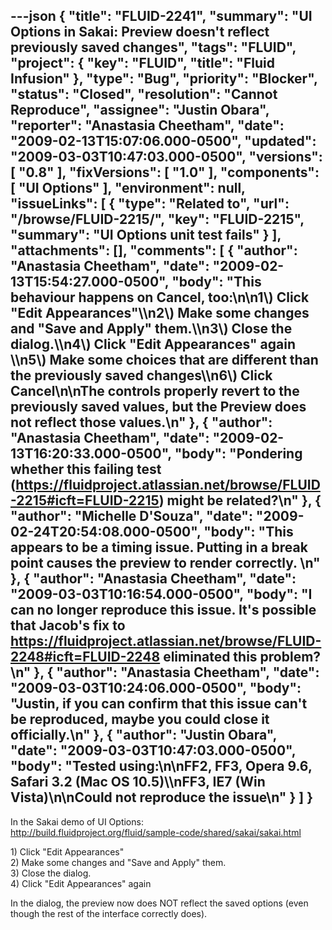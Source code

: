 ---json
{
  "title": "FLUID-2241",
  "summary": "UI Options in Sakai: Preview doesn't reflect previously saved changes",
  "tags": "FLUID",
  "project": {
    "key": "FLUID",
    "title": "Fluid Infusion"
  },
  "type": "Bug",
  "priority": "Blocker",
  "status": "Closed",
  "resolution": "Cannot Reproduce",
  "assignee": "Justin Obara",
  "reporter": "Anastasia Cheetham",
  "date": "2009-02-13T15:07:06.000-0500",
  "updated": "2009-03-03T10:47:03.000-0500",
  "versions": [
    "0.8"
  ],
  "fixVersions": [
    "1.0"
  ],
  "components": [
    "UI Options"
  ],
  "environment": null,
  "issueLinks": [
    {
      "type": "Related to",
      "url": "/browse/FLUID-2215/",
      "key": "FLUID-2215",
      "summary": "UI Options unit test fails"
    }
  ],
  "attachments": [],
  "comments": [
    {
      "author": "Anastasia Cheetham",
      "date": "2009-02-13T15:54:27.000-0500",
      "body": "This behaviour happens on Cancel, too:\n\n1\\) Click \"Edit Appearances\"\\\n2\\) Make some changes and \"Save and Apply\" them.\\\n3\\) Close the dialog.\\\n4\\) Click \"Edit Appearances\" again \\\n5\\) Make some choices that are different than the previously saved changes\\\n6\\) Click Cancel\n\nThe controls properly revert to the previously saved values, but the Preview does not reflect those values.\n"
    },
    {
      "author": "Anastasia Cheetham",
      "date": "2009-02-13T16:20:33.000-0500",
      "body": "Pondering whether this failing test (<https://fluidproject.atlassian.net/browse/FLUID-2215#icft=FLUID-2215>) might be related?\n"
    },
    {
      "author": "Michelle D'Souza",
      "date": "2009-02-24T20:54:08.000-0500",
      "body": "This appears to be a timing issue. Putting in a break point causes the preview to render correctly.&#x20;\n"
    },
    {
      "author": "Anastasia Cheetham",
      "date": "2009-03-03T10:16:54.000-0500",
      "body": "I can no longer reproduce this issue. It's possible that Jacob's fix to <https://fluidproject.atlassian.net/browse/FLUID-2248#icft=FLUID-2248> eliminated this problem?\n"
    },
    {
      "author": "Anastasia Cheetham",
      "date": "2009-03-03T10:24:06.000-0500",
      "body": "Justin, if you can confirm that this issue can't be reproduced, maybe you could close it officially.\n"
    },
    {
      "author": "Justin Obara",
      "date": "2009-03-03T10:47:03.000-0500",
      "body": "Tested using:\n\nFF2, FF3, Opera 9.6, Safari 3.2 (Mac OS 10.5)\\\nFF3, IE7 (Win Vista)\n\nCould not reproduce the issue\n"
    }
  ]
}
---
In the Sakai demo of UI Options:\
<http://build.fluidproject.org/fluid/sample-code/shared/sakai/sakai.html>

1\) Click "Edit Appearances"\
2\) Make some changes and "Save and Apply" them.\
3\) Close the dialog.\
4\) Click "Edit Appearances" again

In the dialog, the preview now does NOT reflect the saved options (even though the rest of the interface correctly does).

        